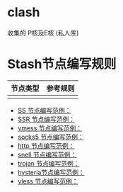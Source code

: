 # clash
收集的
P核及E核
(私人库)

# Stash节点编写规则

|节点类型|参考规则|
|---|---|
|||


















* [SS      节点编写范例：](https://github.com/STASH-NETWORKS-LIMITED/stash-example/blob/main/config.yaml#L206)
* [SSR     节点编写范例：](https://github.com/STASH-NETWORKS-LIMITED/stash-example/blob/main/config.yaml#L379)
* [vmess   节点编写范例：](https://github.com/STASH-NETWORKS-LIMITED/stash-example/blob/main/config.yaml#L249)
* [socks5  节点编写范例：](https://github.com/STASH-NETWORKS-LIMITED/stash-example/blob/main/config.yaml#L317)
* [http    节点编写范例：](https://github.com/STASH-NETWORKS-LIMITED/stash-example/blob/main/config.yaml#L328)
* [snell   节点编写范例：](https://github.com/STASH-NETWORKS-LIMITED/stash-example/blob/main/config.yaml#L338)
* [trojan  节点编写范例：](https://github.com/STASH-NETWORKS-LIMITED/stash-example/blob/main/config.yaml#L350)
* [hysteria节点编写范例：](https://github.com/STASH-NETWORKS-LIMITED/stash-example/blob/main/config.yaml#L363)
* [vless   节点编写范例：](https://github.com/STASH-NETWORKS-LIMITED/stash-example/blob/main/config.yaml#L399)
